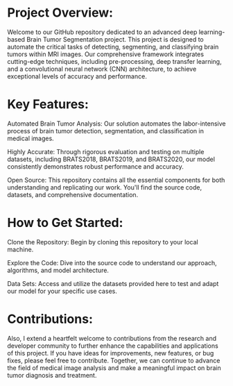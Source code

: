 # Project Overview:

Welcome to our GitHub repository dedicated to an advanced deep learning-based Brain Tumor Segmentation project. This project is designed to automate the critical tasks of detecting, segmenting, and classifying brain tumors within MRI images. Our comprehensive framework integrates cutting-edge techniques, including pre-processing, deep transfer learning, and a convolutional neural network (CNN) architecture, to achieve exceptional levels of accuracy and performance.

# Key Features:

Automated Brain Tumor Analysis: Our solution automates the labor-intensive process of brain tumor detection, segmentation, and classification in medical images.

Highly Accurate: Through rigorous evaluation and testing on multiple datasets, including BRATS2018, BRATS2019, and BRATS2020, our model consistently demonstrates robust performance and accuracy.

Open Source: This repository contains all the essential components for both understanding and replicating our work. You'll find the source code, datasets, and comprehensive documentation.

# How to Get Started:

Clone the Repository: Begin by cloning this repository to your local machine.

Explore the Code: Dive into the source code to understand our approach, algorithms, and model architecture.

Data Sets: Access and utilize the datasets provided here to test and adapt our model for your specific use cases.

# Contributions:

Also, I extend a heartfelt welcome to contributions from the research and developer community to further enhance the capabilities and applications of this project. If you have ideas for improvements, new features, or bug fixes, please feel free to contribute. Together, we can continue to advance the field of medical image analysis and make a meaningful impact on brain tumor diagnosis and treatment.
